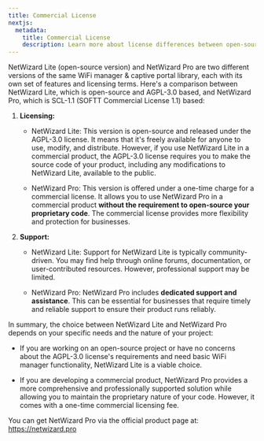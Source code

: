 ```yaml
---
title: Commercial License
nextjs:
  metadata:
    title: Commercial License
    description: Learn more about license differences between open-source and commercial licensing offered with NetWizard Pro.
---
```


NetWizard Lite (open-source version) and NetWizard Pro are two different versions of the same WiFi manager & captive portal library, each with its own set of features and licensing terms. Here's a comparison between NetWizard Lite, which is open-source and AGPL-3.0 based, and NetWizard Pro, which is SCL-1.1 (SOFTT Commercial License 1.1) based:

1. **Licensing:**
   - NetWizard Lite: This version is open-source and released under the AGPL-3.0 license. It means that it's freely available for anyone to use, modify, and distribute. However, if you use NetWizard Lite in a commercial product, the AGPL-3.0 license requires you to make the source code of your product, including any modifications to NetWizard Lite, available to the public.

   - NetWizard Pro: This version is offered under a one-time charge for a commercial license. It allows you to use NetWizard Pro in a commercial product **without the requirement to open-source your proprietary code**. The commercial license provides more flexibility and protection for businesses.

2. **Support:**
   - NetWizard Lite: Support for NetWizard Lite is typically community-driven. You may find help through online forums, documentation, or user-contributed resources. However, professional support may be limited.

   - NetWizard Pro: NetWizard Pro includes **dedicated support and assistance**. This can be essential for businesses that require timely and reliable support to ensure their product runs reliably.

In summary, the choice between NetWizard Lite and NetWizard Pro depends on your specific needs and the nature of your project:

- If you are working on an open-source project or have no concerns about the AGPL-3.0 license's requirements and need basic WiFi manager functionality, NetWizard Lite is a viable choice.

- If you are developing a commercial product, NetWizard Pro provides a more comprehensive and professionally supported solution while allowing you to maintain the proprietary nature of your code. However, it comes with a one-time commercial licensing fee.

You can get NetWizard Pro via the official product page at: <https://netwizard.pro>
